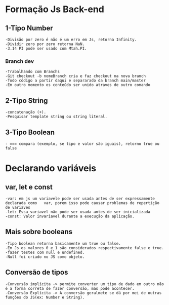# Formação Js Back-end

## 1-Tipo  Number
    -Divisão por zero é não é um erro em Js, retorna Infinity.
    -Dividir zero por zero retorna NaN.
    -3.14 PI pode ser usado com Mtah.PI.
    
### Branch dev
    -Trabalhando com Branchs
    -Git checkout -b nomeBranch cria e faz checkout na nova branch
    -Todo código a partir daqui e separarado da branch main/master
    -Em outro momento os conteúdo ser unido atraves de outro comando
## 2-Tipo String
    -concatenação (+).
    -Pesquisar template string ou string literal.
## 3-Tipo Boolean
    - === compara (exemplo, se tipo e valor são iguais), retorno true ou false
# Declarando variáveis

## var, let e const
    -var: em js um variavele pode ser usada antes de ser expressamente declarada como   var, porem isso pode causar problemas de repertição de variaves
    -let: Essa variavel não pode ser usada antes de ser inicializada
    -const: Valor invariavel durante a execução da aplicação.
## Mais sobre booleans
    -Tipo boolean retorna basicamente um true ou false. 
    -Em Js os valores 0 e 1 são considerados respectivamente false e true.
    -fazer testes com null e undefined.
    -Null foi criado no JS como objeto.

## Conversão de tipos
    -Conversão implícita -> permite converter um tipo de dado em outro não é a forma correta de fazer conversão, mas pode acontecer.
    -Conversão Explícita -> A conversão geralmete se dá por mei de outras funções do JS(ex: Number e String).
